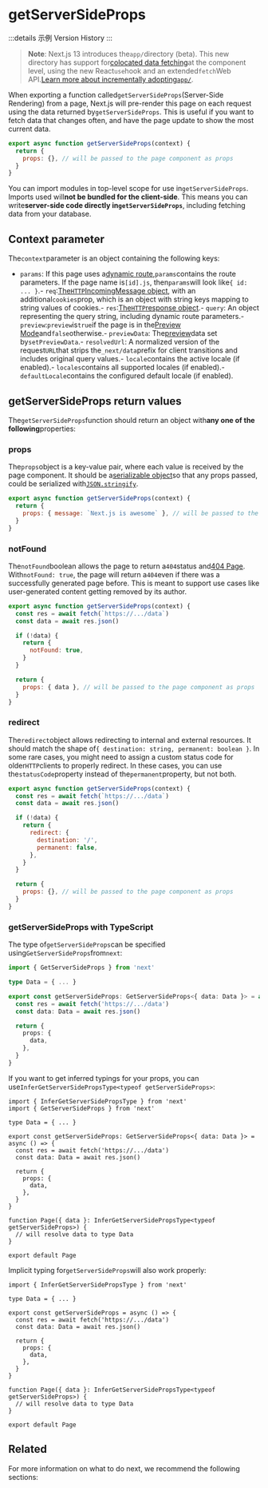 # getServerSideProps

:::details 示例
Version History
:::

> **Note**: Next.js 13 introduces the`app/`directory (beta). This new directory has support for[colocated data fetching](https://beta.nextjs.org/docs/data-fetching/fundamentals)at the component level, using the new React`use`hook and an extended`fetch`Web API.[Learn more about incrementally adopting`app/`](https://beta.nextjs.org/docs/upgrade-guide).

When exporting a function called`getServerSideProps`(Server-Side Rendering) from a page, Next.js will pre-render this page on each request using the data returned by`getServerSideProps`. This is useful if you want to fetch data that changes often, and have the page update to show the most current data.

```js
export async function getServerSideProps(context) {
  return {
    props: {}, // will be passed to the page component as props
  }
}

```

You can import modules in top-level scope for use in`getServerSideProps`. Imports used will**not be bundled for the client-side**. This means you can write**server-side code directly in`getServerSideProps`**, including fetching data from your database.

## Context parameter

The`context`parameter is an object containing the following keys:

- `params`: If this page uses a[dynamic route](/docs/routing/dynamic-routes),`params`contains the route parameters. If the page name is`[id].js`, then`params`will look like`{ id: ... }`.- `req`:[The`HTTP`IncomingMessage object](https://nodejs.org/api/http.html#http_class_http_incomingmessage), with an additional`cookies`prop, which is an object with string keys mapping to string values of cookies.- `res`:[The`HTTP`response object](https://nodejs.org/api/http.html#http_class_http_serverresponse).- `query`: An object representing the query string, including dynamic route parameters.- `preview`:`preview`is`true`if the page is in the[Preview Mode](/docs/advanced-features/preview-mode)and`false`otherwise.- `previewData`: The[preview](/docs/advanced-features/preview-mode)data set by`setPreviewData`.- `resolvedUrl`: A normalized version of the request`URL`that strips the`_next/data`prefix for client transitions and includes original query values.- `locale`contains the active locale (if enabled).- `locales`contains all supported locales (if enabled).- `defaultLocale`contains the configured default locale (if enabled).

## getServerSideProps return values

The`getServerSideProps`function should return an object with**any one of the following**properties:

### props

The`props`object is a key-value pair, where each value is received by the page component. It should be a[serializable object](https://developer.mozilla.org/en-US/docs/Glossary/Serialization)so that any props passed, could be serialized with[`JSON.stringify`](https://developer.mozilla.org/en-US/docs/Web/JavaScript/Reference/Global_Objects/JSON/stringify).

```jsx
export async function getServerSideProps(context) {
  return {
    props: { message: `Next.js is awesome` }, // will be passed to the page component as props
  }
}

```

### notFound

The`notFound`boolean allows the page to return a`404`status and[404 Page](/docs/advanced-features/custom-error-page#404-page). With`notFound: true`, the page will return a`404`even if there was a successfully generated page before. This is meant to support use cases like user-generated content getting removed by its author.

```js
export async function getServerSideProps(context) {
  const res = await fetch(`https://.../data`)
  const data = await res.json()

  if (!data) {
    return {
      notFound: true,
    }
  }

  return {
    props: { data }, // will be passed to the page component as props
  }
}

```

### redirect

The`redirect`object allows redirecting to internal and external resources. It should match the shape of`{ destination: string, permanent: boolean }`. In some rare cases, you might need to assign a custom status code for older`HTTP`clients to properly redirect. In these cases, you can use the`statusCode`property instead of the`permanent`property, but not both.

```js
export async function getServerSideProps(context) {
  const res = await fetch(`https://.../data`)
  const data = await res.json()

  if (!data) {
    return {
      redirect: {
        destination: '/',
        permanent: false,
      },
    }
  }

  return {
    props: {}, // will be passed to the page component as props
  }
}

```

### getServerSideProps with TypeScript

The type of`getServerSideProps`can be specified using`GetServerSideProps`from`next`:

```ts
import { GetServerSideProps } from 'next'

type Data = { ... }

export const getServerSideProps: GetServerSideProps<{ data: Data }> = async (context) => {
  const res = await fetch('https://.../data')
  const data: Data = await res.json()

  return {
    props: {
      data,
    },
  }
}

```

If you want to get inferred typings for your props, you can use`InferGetServerSidePropsType<typeof getServerSideProps>`:

```tsx
import { InferGetServerSidePropsType } from 'next'
import { GetServerSideProps } from 'next'

type Data = { ... }

export const getServerSideProps: GetServerSideProps<{ data: Data }> = async () => {
  const res = await fetch('https://.../data')
  const data: Data = await res.json()

  return {
    props: {
      data,
    },
  }
}

function Page({ data }: InferGetServerSidePropsType<typeof getServerSideProps>) {
  // will resolve data to type Data
}

export default Page

```

Implicit typing for`getServerSideProps`will also work properly:

```tsx
import { InferGetServerSidePropsType } from 'next'

type Data = { ... }

export const getServerSideProps = async () => {
  const res = await fetch('https://.../data')
  const data: Data = await res.json()

  return {
    props: {
      data,
    },
  }
}

function Page({ data }: InferGetServerSidePropsType<typeof getServerSideProps>) {
  // will resolve data to type Data
}

export default Page

```

## Related

For more information on what to do next, we recommend the following sections:



